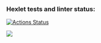 ### Hexlet tests and linter status:
[![Actions Status](https://github.com/NNbaur/python-project-lvl1/workflows/hexlet-check/badge.svg)](https://github.com/NNbaur/python-project-lvl1/actions)

<a href="https://codeclimate.com/github/NNbaur/python-project-lvl1/maintainability"><img src="https://api.codeclimate.com/v1/badges/c7330e14d7bd62ba36ca/maintainability" /></a>
